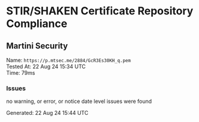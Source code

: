 # STIR/SHAKEN Certificate Repository Compliance

## Martini Security

Name: `https://p.mtsec.me/2884/GcR3Es30KH_q.pem`\
Tested At: 22 Aug 24 15:34 UTC\
Time: 79ms

### Issues

no warning, or error, or notice date level issues were found

Generated: 22 Aug 24 15:44 UTC